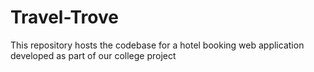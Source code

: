 # Travel-Trove
This repository hosts the codebase for a hotel booking web application developed as part of our college project
